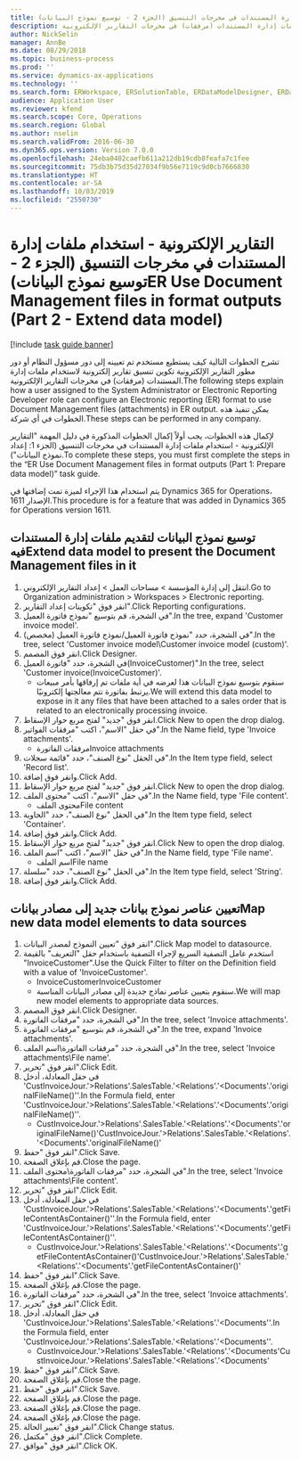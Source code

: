 ```yaml
---
title: التقارير الإلكترونية - استخدام ملفات إدارة المستندات في مخرجات التنسيق‬ (الجزء 2 - توسيع نموذج البيانات)
description: تشرح الخطوات التالية كيف يستطيع مستخدم تم تعيينه إلى دور مسؤول النظام أو دور مطور التقارير الإلكترونية تكوين تنسيق تقارير إلكترونية لاستخدام ملفات إدارة المستندات (مرفقات) في مخرجات التقارير الإلكترونية.
author: NickSelin
manager: AnnBe
ms.date: 08/29/2018
ms.topic: business-process
ms.prod: ''
ms.service: dynamics-ax-applications
ms.technology: ''
ms.search.form: ERWorkspace, ERSolutionTable, ERDataModelDesigner, ERDataModelContentsItemCreationDialog, ERModelMappingTable, ERModelMappingDesigner, ERExpressionDesignerFormula
audience: Application User
ms.reviewer: kfend
ms.search.scope: Core, Operations
ms.search.region: Global
ms.author: nselin
ms.search.validFrom: 2016-06-30
ms.dyn365.ops.version: Version 7.0.0
ms.openlocfilehash: 24eba0402caefb611a212db19cdb8feafa7c1fee
ms.sourcegitcommit: 75db3b75d35d27034f9b56e7119c9d0cb7666830
ms.translationtype: HT
ms.contentlocale: ar-SA
ms.lasthandoff: 10/03/2019
ms.locfileid: "2550730"
---
```

# <a name="er-use-document-management-files-in-format-outputs-part-2---extend-data-model"></a><span data-ttu-id="7381a-103">التقارير الإلكترونية - استخدام ملفات إدارة المستندات في مخرجات التنسيق‬ (الجزء 2 - توسيع نموذج البيانات)</span><span class="sxs-lookup"><span data-stu-id="7381a-103">ER Use Document Management files in format outputs (Part 2 - Extend data model)</span></span>

[!include [task guide banner](../../includes/task-guide-banner.md)]

<span data-ttu-id="7381a-104">تشرح الخطوات التالية كيف يستطيع مستخدم تم تعيينه إلى دور مسؤول النظام أو دور مطور التقارير الإلكترونية تكوين تنسيق تقارير إلكترونية لاستخدام ملفات إدارة المستندات (مرفقات) في مخرجات التقارير الإلكترونية.</span><span class="sxs-lookup"><span data-stu-id="7381a-104">The following steps explain how a user assigned to the System Administrator or Electronic Reporting Developer role can configure an Electronic reporting (ER) format to use Document Management files (attachments) in ER output.</span></span> <span data-ttu-id="7381a-105">يمكن تنفيذ هذه الخطوات في أي شركة.</span><span class="sxs-lookup"><span data-stu-id="7381a-105">These steps can be performed in any company.</span></span>

<span data-ttu-id="7381a-106">لإكمال هذه الخطوات، يجب أولاً إكمال الخطوات المذكورة في دليل المهمة "التقارير الإلكترونية - استخدام ملفات إدارة المستندات في مخرجات التنسيق (الجزء 1: إعداد نموذج البيانات").</span><span class="sxs-lookup"><span data-stu-id="7381a-106">To complete these steps, you must first complete the steps in the “ER Use Document Management files in format outputs (Part 1: Prepare data model)” task guide.</span></span>

<span data-ttu-id="7381a-107">يتم استخدام هذا الإجراء لميزة تمت إضافتها في Dynamics 365 for Operations، الإصدار 1611.</span><span class="sxs-lookup"><span data-stu-id="7381a-107">This procedure is for a feature that was added in Dynamics 365 for Operations version 1611.</span></span>


## <a name="extend-data-model-to-present-the-document-management-files-in-it"></a><span data-ttu-id="7381a-108">توسيع نموذج البيانات لتقديم ملفات إدارة المستندات فيه</span><span class="sxs-lookup"><span data-stu-id="7381a-108">Extend data model to present the Document Management files in it</span></span>
1. <span data-ttu-id="7381a-109">انتقل إلى إدارة المؤسسة > مساحات العمل‬ > إعداد التقارير الإلكتروني‬.</span><span class="sxs-lookup"><span data-stu-id="7381a-109">Go to Organization administration > Workspaces > Electronic reporting.</span></span>
2. <span data-ttu-id="7381a-110">انقر فوق "تكوينات إعداد التقارير‬".</span><span class="sxs-lookup"><span data-stu-id="7381a-110">Click Reporting configurations.</span></span>
3. <span data-ttu-id="7381a-111">في الشجرة، قم بتوسيع "نموذج فاتورة العميل".</span><span class="sxs-lookup"><span data-stu-id="7381a-111">In the tree, expand 'Customer invoice model'.</span></span>
4. <span data-ttu-id="7381a-112">في الشجرة، حدد "نموذج فاتورة العميل‬/نموذج فاتورة العميل‬ (مخصص)".</span><span class="sxs-lookup"><span data-stu-id="7381a-112">In the tree, select 'Customer invoice model\Customer invoice model (custom)'.</span></span>
5. <span data-ttu-id="7381a-113">انقر فوق المصمم.</span><span class="sxs-lookup"><span data-stu-id="7381a-113">Click Designer.</span></span>
6. <span data-ttu-id="7381a-114">في الشجرة، حدد "فاتورة العميل(InvoiceCustomer)".</span><span class="sxs-lookup"><span data-stu-id="7381a-114">In the tree, select 'Customer invoice(InvoiceCustomer)'.</span></span>
    * <span data-ttu-id="7381a-115">سنقوم بتوسيع نموذج البيانات هذا لعرضه في أية ملفات تم إرفاقها بأمر مبيعات يرتبط بفاتورة تتم معالجتها إلكترونيًا.</span><span class="sxs-lookup"><span data-stu-id="7381a-115">We will extend this data model to expose in it any files that have been attached to a sales order that is related to an electronically processing invoice.</span></span>  
7. <span data-ttu-id="7381a-116">انقر فوق "جديد" لفتح مربع حوار الإسقاط‬.</span><span class="sxs-lookup"><span data-stu-id="7381a-116">Click New to open the drop dialog.</span></span>
8. <span data-ttu-id="7381a-117">في حقل "الاسم"، اكتب "مرفقات الفواتير".</span><span class="sxs-lookup"><span data-stu-id="7381a-117">In the Name field, type 'Invoice attachments'.</span></span>
    * <span data-ttu-id="7381a-118">مرفقات الفاتورة</span><span class="sxs-lookup"><span data-stu-id="7381a-118">Invoice attachments</span></span>  
9. <span data-ttu-id="7381a-119">في الحقل "نوع الصنف"، حدد "قائمة سجلات".</span><span class="sxs-lookup"><span data-stu-id="7381a-119">In the Item type field, select 'Record list'.</span></span>
10. <span data-ttu-id="7381a-120">وانقر فوق إضافة.</span><span class="sxs-lookup"><span data-stu-id="7381a-120">Click Add.</span></span>
11. <span data-ttu-id="7381a-121">انقر فوق "جديد" لفتح مربع حوار الإسقاط‬.</span><span class="sxs-lookup"><span data-stu-id="7381a-121">Click New to open the drop dialog.</span></span>
12. <span data-ttu-id="7381a-122">في حقل "الاسم"، اكتب "محتوى الملف".</span><span class="sxs-lookup"><span data-stu-id="7381a-122">In the Name field, type 'File content'.</span></span>
    * <span data-ttu-id="7381a-123">محتوى الملف</span><span class="sxs-lookup"><span data-stu-id="7381a-123">File content</span></span>  
13. <span data-ttu-id="7381a-124">في الحقل "نوع الصنف"، حدد "الحاوية".</span><span class="sxs-lookup"><span data-stu-id="7381a-124">In the Item type field, select 'Container'.</span></span>
14. <span data-ttu-id="7381a-125">وانقر فوق إضافة.</span><span class="sxs-lookup"><span data-stu-id="7381a-125">Click Add.</span></span>
15. <span data-ttu-id="7381a-126">انقر فوق "جديد" لفتح مربع حوار الإسقاط‬.</span><span class="sxs-lookup"><span data-stu-id="7381a-126">Click New to open the drop dialog.</span></span>
16. <span data-ttu-id="7381a-127">في حقل "الاسم"، اكتب "اسم الملف".</span><span class="sxs-lookup"><span data-stu-id="7381a-127">In the Name field, type 'File name'.</span></span>
    * <span data-ttu-id="7381a-128">اسم الملف</span><span class="sxs-lookup"><span data-stu-id="7381a-128">File name</span></span>  
17. <span data-ttu-id="7381a-129">في الحقل "نوع الصنف"، حدد "سلسلة".</span><span class="sxs-lookup"><span data-stu-id="7381a-129">In the Item type field, select 'String'.</span></span>
18. <span data-ttu-id="7381a-130">وانقر فوق إضافة.</span><span class="sxs-lookup"><span data-stu-id="7381a-130">Click Add.</span></span>

## <a name="map-new-data-model-elements-to-data-sources"></a><span data-ttu-id="7381a-131">تعيين عناصر نموذج بيانات جديد إلى مصادر بيانات</span><span class="sxs-lookup"><span data-stu-id="7381a-131">Map new data model elements to data sources</span></span>
1. <span data-ttu-id="7381a-132">انقر فوق "تعيين النموذج لمصدر البيانات".</span><span class="sxs-lookup"><span data-stu-id="7381a-132">Click Map model to datasource.</span></span>
2. <span data-ttu-id="7381a-133">استخدم عامل التصفية السريع لإجراء التصفية باستخدام حقل "التعريف" بالقيمة "InvoiceCustomer".</span><span class="sxs-lookup"><span data-stu-id="7381a-133">Use the Quick Filter to filter on the Definition field with a value of 'InvoiceCustomer'.</span></span>
    * <span data-ttu-id="7381a-134">InvoiceCustomer</span><span class="sxs-lookup"><span data-stu-id="7381a-134">InvoiceCustomer</span></span>  
    * <span data-ttu-id="7381a-135">سنقوم بتعيين عناصر نماذج جديدة إلى مصادر البيانات المناسبة.</span><span class="sxs-lookup"><span data-stu-id="7381a-135">We will map new model elements to appropriate data sources.</span></span>  
3. <span data-ttu-id="7381a-136">انقر فوق المصمم.</span><span class="sxs-lookup"><span data-stu-id="7381a-136">Click Designer.</span></span>
4. <span data-ttu-id="7381a-137">في الشجرة، حدد "مرفقات الفاتورة‬".</span><span class="sxs-lookup"><span data-stu-id="7381a-137">In the tree, select 'Invoice attachments'.</span></span>
5. <span data-ttu-id="7381a-138">في الشجرة، قم بتوسيع "مرفقات الفاتورة‬".</span><span class="sxs-lookup"><span data-stu-id="7381a-138">In the tree, expand 'Invoice attachments'.</span></span>
6. <span data-ttu-id="7381a-139">في الشجرة، حدد "مرفقات الفاتورة\اسم الملف‬".</span><span class="sxs-lookup"><span data-stu-id="7381a-139">In the tree, select 'Invoice attachments\File name'.</span></span>
7. <span data-ttu-id="7381a-140">انقر فوق "تحرير".</span><span class="sxs-lookup"><span data-stu-id="7381a-140">Click Edit.</span></span>
8. <span data-ttu-id="7381a-141">في حقل المعادلة، أدخل 'CustInvoiceJour.'>Relations'.SalesTable.'<Relations'.'<Documents'.'originalFileName()''.</span><span class="sxs-lookup"><span data-stu-id="7381a-141">In the Formula field, enter 'CustInvoiceJour.'>Relations'.SalesTable.'<Relations'.'<Documents'.'originalFileName()''.</span></span>
    * <span data-ttu-id="7381a-142">CustInvoiceJour.'>Relations'.SalesTable.'<Relations'.'<Documents'.'originalFileName()'</span><span class="sxs-lookup"><span data-stu-id="7381a-142">CustInvoiceJour.'>Relations'.SalesTable.'<Relations'.'<Documents'.'originalFileName()'</span></span>  
9. <span data-ttu-id="7381a-143">انقر فوق "حفظ".</span><span class="sxs-lookup"><span data-stu-id="7381a-143">Click Save.</span></span>
10. <span data-ttu-id="7381a-144">قم بإغلاق الصفحة.</span><span class="sxs-lookup"><span data-stu-id="7381a-144">Close the page.</span></span>
11. <span data-ttu-id="7381a-145">في الشجرة، حدد "مرفقات الفاتورة\محتوى الملف".</span><span class="sxs-lookup"><span data-stu-id="7381a-145">In the tree, select 'Invoice attachments\File content'.</span></span>
12. <span data-ttu-id="7381a-146">انقر فوق "تحرير".</span><span class="sxs-lookup"><span data-stu-id="7381a-146">Click Edit.</span></span>
13. <span data-ttu-id="7381a-147">في حقل المعادلة، أدخل 'CustInvoiceJour.'>Relations'.SalesTable.'<Relations'.'<Documents'.'getFileContentAsContainer()''.</span><span class="sxs-lookup"><span data-stu-id="7381a-147">In the Formula field, enter 'CustInvoiceJour.'>Relations'.SalesTable.'<Relations'.'<Documents'.'getFileContentAsContainer()''.</span></span>
    * <span data-ttu-id="7381a-148">CustInvoiceJour.'>Relations'.SalesTable.'<Relations'.'<Documents'.'getFileContentAsContainer()'</span><span class="sxs-lookup"><span data-stu-id="7381a-148">CustInvoiceJour.'>Relations'.SalesTable.'<Relations'.'<Documents'.'getFileContentAsContainer()'</span></span>  
14. <span data-ttu-id="7381a-149">انقر فوق "حفظ".</span><span class="sxs-lookup"><span data-stu-id="7381a-149">Click Save.</span></span>
15. <span data-ttu-id="7381a-150">قم بإغلاق الصفحة.</span><span class="sxs-lookup"><span data-stu-id="7381a-150">Close the page.</span></span>
16. <span data-ttu-id="7381a-151">في الشجرة، حدد "مرفقات الفاتورة‬".</span><span class="sxs-lookup"><span data-stu-id="7381a-151">In the tree, select 'Invoice attachments'.</span></span>
17. <span data-ttu-id="7381a-152">انقر فوق "تحرير".</span><span class="sxs-lookup"><span data-stu-id="7381a-152">Click Edit.</span></span>
18. <span data-ttu-id="7381a-153">في حقل المعادلة، أدخل 'CustInvoiceJour.'>Relations'.SalesTable.'<Relations'.'<Documents''.</span><span class="sxs-lookup"><span data-stu-id="7381a-153">In the Formula field, enter 'CustInvoiceJour.'>Relations'.SalesTable.'<Relations'.'<Documents''.</span></span>
    * <span data-ttu-id="7381a-154">CustInvoiceJour.'>Relations'.SalesTable.'<Relations'.'<Documents'</span><span class="sxs-lookup"><span data-stu-id="7381a-154">CustInvoiceJour.'>Relations'.SalesTable.'<Relations'.'<Documents'</span></span>  
19. <span data-ttu-id="7381a-155">انقر فوق "حفظ".</span><span class="sxs-lookup"><span data-stu-id="7381a-155">Click Save.</span></span>
20. <span data-ttu-id="7381a-156">قم بإغلاق الصفحة.</span><span class="sxs-lookup"><span data-stu-id="7381a-156">Close the page.</span></span>
21. <span data-ttu-id="7381a-157">انقر فوق "حفظ".</span><span class="sxs-lookup"><span data-stu-id="7381a-157">Click Save.</span></span>
22. <span data-ttu-id="7381a-158">قم بإغلاق الصفحة.</span><span class="sxs-lookup"><span data-stu-id="7381a-158">Close the page.</span></span>
23. <span data-ttu-id="7381a-159">قم بإغلاق الصفحة.</span><span class="sxs-lookup"><span data-stu-id="7381a-159">Close the page.</span></span>
24. <span data-ttu-id="7381a-160">قم بإغلاق الصفحة.</span><span class="sxs-lookup"><span data-stu-id="7381a-160">Close the page.</span></span>
25. <span data-ttu-id="7381a-161">انقر فوق "تغيير الحالة".</span><span class="sxs-lookup"><span data-stu-id="7381a-161">Click Change status.</span></span>
26. <span data-ttu-id="7381a-162">انقر فوق "مكتمل".</span><span class="sxs-lookup"><span data-stu-id="7381a-162">Click Complete.</span></span>
27. <span data-ttu-id="7381a-163">انقر فوق "موافق".</span><span class="sxs-lookup"><span data-stu-id="7381a-163">Click OK.</span></span>

